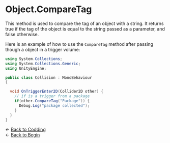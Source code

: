 # Object.CompareTag

This method is used to compare the tag of an object with a string. It returns true if the tag of the object is equal to the string passed as a parameter, and false otherwise.

Here is an example of how to use the `CompareTag` method after passing though a object in a trigger volume:

```csharp
using System.Collections;
using System.Collections.Generic;
using UnityEngine;

public class Collision : MonoBehaviour
{

  void OnTriggerEnter2D(Collider2D other) {
    // if is a trigger from a package 
    if(other.CompareTag("Package")) {
      Debug.Log("package collected");
    }
  }
}
```

&larr; [Back to Codding](./Coding_unity.md)\
&larr; [Back to Begin](./readme.md)